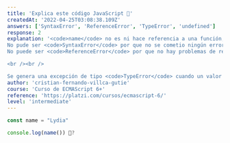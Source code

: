 ```yaml
---
title: 'Explica este código JavaScript 🤔'
createdAt: '2022-04-25T03:08:38.109Z'
answers: ['SyntaxError', 'ReferenceError', 'TypeError', 'undefined']
response: 2
explanation: '<code>name</code> no es ni hace referencia a una función, no tiene sentido intentar invocar a un <code>string</code> como si fuera una función.
No pude ser <code>SyntaxError</code> por que no se cometio ningún error de tipeo, el código no esta mal escrito pero tampoco es un código valido.
No puede ser <code>ReferenceError</code> por que no hay problemas de referencia al intentar acceder a la variable <code>name</code>.

<br /><br />

Se genera una excepción de tipo <code>TypeError</code> cuando un valor no es del tipo esperado, entonces se lanza un <code>TypeError: name is not a function</code>!'
author: 'cristian-fernando-villca-gutie'
course: 'Curso de ECMAScript 6+'
reference: 'https://platzi.com/cursos/ecmascript-6/'
level: 'intermediate'
---
```

```javascript
const name = "Lydia"

console.log(name()) 🤔?
```